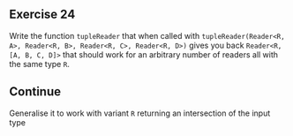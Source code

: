 ## Exercise 24

Write the function `tupleReader` that when called with `tupleReader(Reader<R, A>, Reader<R, B>, Reader<R, C>, Reader<R, D>)` gives you back `Reader<R, [A, B, C, D]>` that should work for an arbitrary number of readers all with the same type `R`.

## Continue

Generalise it to work with variant `R` returning an intersection of the input type
